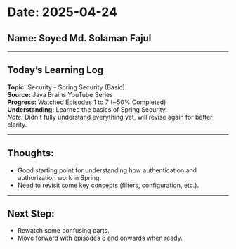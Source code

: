 #  Date: 2025-04-24

## Name: Soyed Md. Solaman Fajul

---

##  Today’s Learning Log

**Topic:** Security - Spring Security (Basic)  
**Source:** Java Brains YouTube Series  
**Progress:** Watched Episodes 1 to 7 (~50% Completed)  
**Understanding:** Learned the basics of Spring Security.  
 *Note:* Didn't fully understand everything yet, will revise again for better clarity.

---

##  Thoughts:
- Good starting point for understanding how authentication and authorization work in Spring.
- Need to revisit some key concepts (filters, configuration, etc.).

---

##  Next Step:
- Rewatch some confusing parts.
- Move forward with episodes 8 and onwards when ready.
